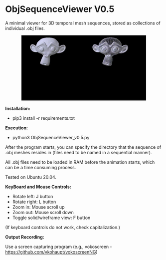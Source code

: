 # ObjSequenceViewer V0.5
A minimal viewer for 3D temporal mesh sequences, stored as collections of individual .obj files.

<p align="center">
<img src="sample_videos/solid.gif" width="200"><img src="sample_videos/wireframe.gif" width="200">
</p>

<b> Installation: </b>

 - pip3 install -r requirements.txt

<b> Execution: </b>

 - python3 ObjSequenceViewer_v0.5.py

After the program starts, you can specify the directory that the sequence of .obj meshes resides in (files need to be named in a sequential manner).

All .obj files need to be loaded in RAM before the animation starts, which can be a time consuming process.

Tested on Ubuntu 20.04.

<b> KeyBoard and Mouse Controls: </b>

- Rotate left: J button
- Rotate right: L button
- Zoom in: Mouse scroll up
- Zoom out: Mouse scroll down
- Toggle solid/wireframe view: F button

(If keyboard controls do not work, check capitalization.)

<b>Output Recording: </b>

Use a screen capturing program (e.g., vokoscreen - https://github.com/vkohaupt/vokoscreenNG)
